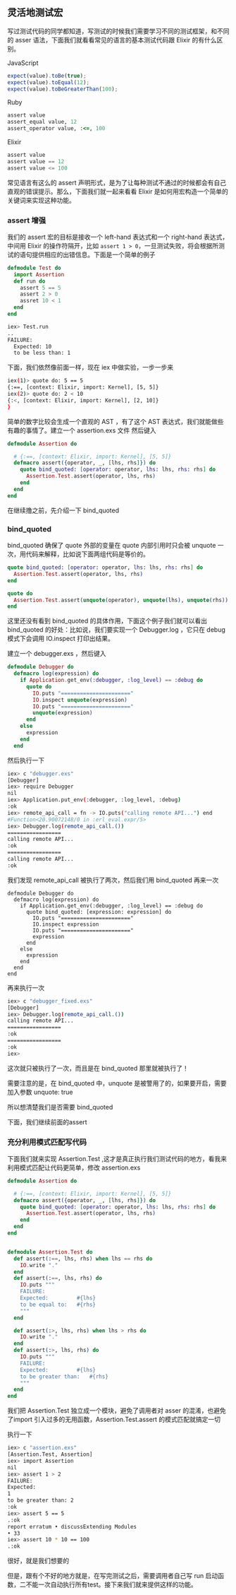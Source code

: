 ## 灵活地测试宏

写过测试代码的同学都知道，写测试的时候我们需要学习不同的测试框架，和不同的 asser 语法，下面我们就看看常见的语言的基本测试代码跟 Elixir 的有什么区别。

JavaScript

```javascript
expect(value).toBe(true);
expect(value).toEqual(12);
expect(value).toBeGreaterThan(100);
```

Ruby

```ruby
assert value
assert_equal value, 12
assert_operator value, :<=, 100
```

Elixir

```elixir
assert value
assert value == 12
assert value <= 100
```

常见语言有这么的 assert 声明形式，是为了让每种测试不通过的时候都会有自己直观的错误提示。那么，下面我们就一起来看看 Elixir 是如何用宏构造一个简单的关键词来实现这种功能。

### assert 增强

我们的 assert 宏的目标是接收一个 left-hand 表达式和一个 right-hand 表达式，中间用 Elixir 的操作符隔开，比如 `assert 1 > 0`，一旦测试失败，将会根据所测试的语句提供相应的出错信息。下面是一个简单的例子

```elixir
defmodule Test do
  import Assertion
  def run do
    assert 5 == 5
    assert 2 > 0
    assret 10 < 1
  end
end
```

```bash
iex> Test.run
..
FAILURE:
  Expected: 10
  to be less than: 1
```

下面，我们依然像前面一样，现在 iex 中做实验，一步一步来

```bash
iex(1)> quote do: 5 == 5
{:==, [context: Elixir, import: Kernel], [5, 5]}
iex(2)> quote do: 2 < 10
{:<, [context: Elixir, import: Kernel], [2, 10]}
}
```

简单的数字比较会生成一个直观的 AST ，有了这个 AST 表达式，我们就能做些有趣的事情了。建立一个 assertion.exs 文件 然后键入

```elixir
defmodule Assertion do

  # {:==, [context: Elixir, import: Kernel], [5, 5]}
  defmacro assert({operator, _, [lhs, rhs]}) do
    quote bind_quoted: [operator: operator, lhs: lhs, rhs: rhs] do
      Assertion.Test.assert(operator, lhs, rhs)
    end
  end
end
```

在继续撸之前，先介绍一下 bind_quoted

### bind_quoted

bind_quoted 确保了 quote 外部的变量在 quote 内部引用时只会被 unquote 一次，用代码来解释，比如说下面两组代码是等价的。

```elixir
quote bind_quoted: [operator: operator, lhs: lhs, rhs: rhs] do
  Assertion.Test.assert(operator, lhs, rhs)
end

quote do
  Assertion.Test.assert(unquote(operator), unquote(lhs), unquote(rhs))
end
```

这里还没有看到 bind_quoted 的具体作用，下面这个例子我们就可以看出 bind_quoted 的好处：比如说，我们要实现一个 Debugger.log ，它只在 debug 模式下会调用 IO.inspect 打印出结果。

建立一个 debugger.exs ，然后键入

```elixir
defmodule Debugger do
  defmacro log(expression) do
    if Application.get_env(:debugger, :log_level) == :debug do
      quote do
        IO.puts "======================"
        IO.inspect unquote(expression)
        IO.puts "======================"
        unquote(expression)
      end
    else
      expression
    end
  end
```

然后执行一下

```bash
iex> c "debugger.exs"
[Debugger]
iex> require Debugger
nil
iex> Application.put_env(:debugger, :log_level, :debug)
:ok
iex> remote_api_call = fn -> IO.puts("calling remote API...") end
#Function<20.90072148/0 in :erl_eval.expr/5>
iex> Debugger.log(remote_api_call.())
=================
calling remote API...
:ok
=================
calling remote API...
:ok
```

我们发现 remote_api_call 被执行了两次，然后我们用 bind_quoted 再来一次

```
defmodule Debugger do
  defmacro log(expression) do
    if Application.get_env(:debugger, :log_level) == :debug do
      quote bind_quoted: [expression: expression] do
        IO.puts "======================"
        IO.inspect expression
        IO.puts "======================"
        expression
      end
    else
      expression
    end
  end
end
```

再来执行一次

```bash
iex> c "debugger_fixed.exs"
[Debugger]
iex> Debugger.log(remote_api_call.())
calling remote API...
=================
:ok
=================
:ok
iex>
```

这次就只被执行了一次，而且是在 bind_quoted 那里就被执行了！

需要注意的是，在 bind_quoted 中，unquote 是被警用了的，如果要开启，需要加入参数 unquote: true

所以想清楚我们是否需要 bind_quoted

下面，我们继续前面的assert

### 充分利用模式匹配写代码

下面我们就来实现 Assertion.Test ,这才是真正执行我们测试代码的地方，看我来利用模式匹配让代码更简单，修改 assertion.exs

```elixir
defmodule Assertion do

  # {:==, [context: Elixir, import: Kernel], [5, 5]}
  defmacro assert({operator, _, [lhs, rhs]}) do
    quote bind_quoted: [operator: operator, lhs: lhs, rhs: rhs] do
      Assertion.Test.assert(operator, lhs, rhs)
    end
  end
end


defmodule Assertion.Test do
  def assert(:==, lhs, rhs) when lhs == rhs do
    IO.write "."
  end
  def assert(:==, lhs, rhs) do
    IO.puts """
    FAILURE:
    Expected:         #{lhs}
    to be equal to:   #{rhs}
    """
  end

  def assert(:>, lhs, rhs) when lhs > rhs do
    IO.write "."
  end
  def assert(:>, lhs, rhs) do
    IO.puts """
    FAILURE:
    Expected:         #{lhs}
    to be greater than:   #{rhs}
    """
  end
end
```

我们把 Assertion.Test 独立成一个模块，避免了调用者对 asser 的混淆，也避免了import 引入过多的无用函数，Assertion.Test.assert 的模式匹配就搞定一切

执行一下

```bash
iex> c "assertion.exs"
[Assertion.Test, Assertion]
iex> import Assertion
nil
iex> assert 1 > 2
FAILURE:
Expected:
1
to be greater than: 2
:ok
iex> assert 5 == 5
.:ok
report erratum • discussExtending Modules
• 33
iex> assert 10 * 10 == 100
.:ok
```

很好，就是我们想要的

但是，跟有个不好的地方就是，在写完测试之后，需要调用者自己写 run 启动函数，二不能一次自动执行所有test。接下来我们就来提供这样的功能。
